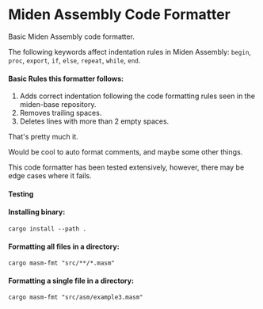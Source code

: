 # Miden Assembly Code Formatter

Basic Miden Assembly code formatter.

The following keywords affect indentation rules in Miden Assembly: `begin`, `proc`, `export`, `if`, `else`, `repeat`, `while`, `end`.

#### Basic Rules this formatter follows:
1) Adds correct indentation following the code formatting rules seen in the miden-base repository.
2) Removes trailing spaces.
3) Deletes lines with more than 2 empty spaces.

That's pretty much it. 

Would be cool to auto format comments, and maybe some other things.

This code formatter has been tested extensively, however, there may be edge cases where it fails.

#### Testing

#### Installing binary:
```
cargo install --path .
```

#### Formatting all files in a directory:
```
cargo masm-fmt "src/**/*.masm"
```

#### Formatting a single file in a directory:
```
cargo masm-fmt "src/asm/example3.masm"
```

